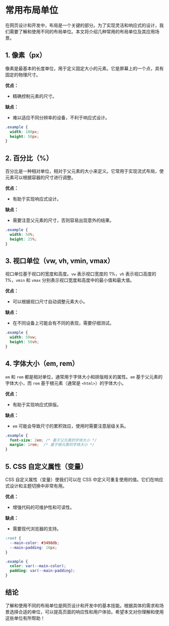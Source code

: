 # 常用布局单位

在网页设计和开发中，布局是一个关键的部分。为了实现灵活和响应式的设计，我们需要了解和使用不同的布局单位。本文将介绍几种常用的布局单位及其应用场景。

## 1. 像素（px）

像素是最基本的长度单位，用于定义固定大小的元素。它是屏幕上的一个点，具有固定的物理尺寸。

**优点：**
- 精确控制元素的尺寸。

**缺点：**
- 难以适应不同分辨率的设备，不利于响应式设计。

```css
.example {
  width: 100px;
  height: 50px;
}
```

## 2. 百分比（%）

百分比是一种相对单位，相对于父元素的大小来定义。它常用于实现流式布局，使元素可以根据容器的尺寸进行调整。

**优点：**
- 有助于实现响应式设计。

**缺点：**
- 需要注意父元素的尺寸，否则容易出现意外的结果。

```css
.example {
  width: 50%;
  height: 25%;
}
```

## 3. 视口单位（vw, vh, vmin, vmax）

视口单位基于视口的宽度和高度。`vw` 表示视口宽度的 1%，`vh` 表示视口高度的 1%，`vmin` 和 `vmax` 分别表示视口宽度和高度中的最小值和最大值。

**优点：**
- 可以根据视口尺寸自动调整元素大小。

**缺点：**
- 在不同设备上可能会有不同的表现，需要仔细测试。

```css
.example {
  width: 50vw;
  height: 50vh;
}
```

## 4. 字体大小（em, rem）

`em` 和 `rem` 都是相对单位，通常用于字体大小和排版相关的属性。`em` 基于父元素的字体大小，而 `rem` 基于根元素（通常是 `<html>`）的字体大小。

**优点：**
- 有助于实现响应式排版。

**缺点：**
- `em` 可能会导致尺寸的累积效应，使用时需要注意层级关系。

```css
.example {
  font-size: 2em; /* 基于父元素的字体大小 */
  margin: 1rem;  /* 基于根元素的字体大小 */
}
```

## 5. CSS 自定义属性（变量）

CSS 自定义属性（变量）使我们可以在 CSS 中定义可重复使用的值。它们在响应式设计和主题切换中非常有用。

**优点：**
- 增强代码的可维护性和可读性。

**缺点：**
- 需要现代浏览器的支持。

```css
:root {
  --main-color: #3498db;
  --main-padding: 10px;
}

.example {
  color: var(--main-color);
  padding: var(--main-padding);
}
```

## 结论

了解和使用不同的布局单位是网页设计和开发中的基本技能。根据具体的需求和场景选择合适的单位，可以提高页面的响应性和用户体验。希望本文对你理解和使用这些单位有所帮助！
